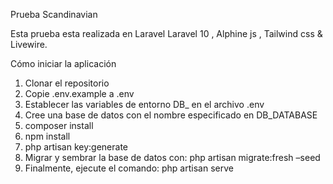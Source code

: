 Prueba Scandinavian

Esta prueba esta realizada en Laravel Laravel 10 , Alphine js , Tailwind css &  Livewire.

Cómo iniciar la aplicación

1.	Clonar el repositorio
2.	Copie .env.example a .env
3.	Establecer las variables de entorno DB_ en el archivo .env
4.	Cree una base de datos con el nombre especificado en DB_DATABASE
5.	composer install
6.	npm install
7.	php artisan key:generate
8.	Migrar y sembrar la base de datos con: php artisan migrate:fresh –seed 
9.	Finalmente, ejecute el comando: php artisan serve
